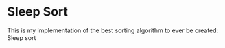 # Sleep Sort
This is my implementation of the best sorting algorithm to ever be created: Sleep sort


